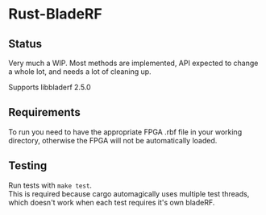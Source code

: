 # Rust-BladeRF

## Status

Very much a WIP. Most methods are implemented, API expected to change a whole lot, and needs a lot of cleaning up.


Supports libbladerf 2.5.0

## Requirements

To run you need to have the appropriate FPGA .rbf file in your working directory, otherwise the FPGA will not be automatically loaded.

## Testing

Run tests with `make test`.  
This is required because cargo automagically uses multiple test threads, which doesn't work when each test requires it's own bladeRF.
